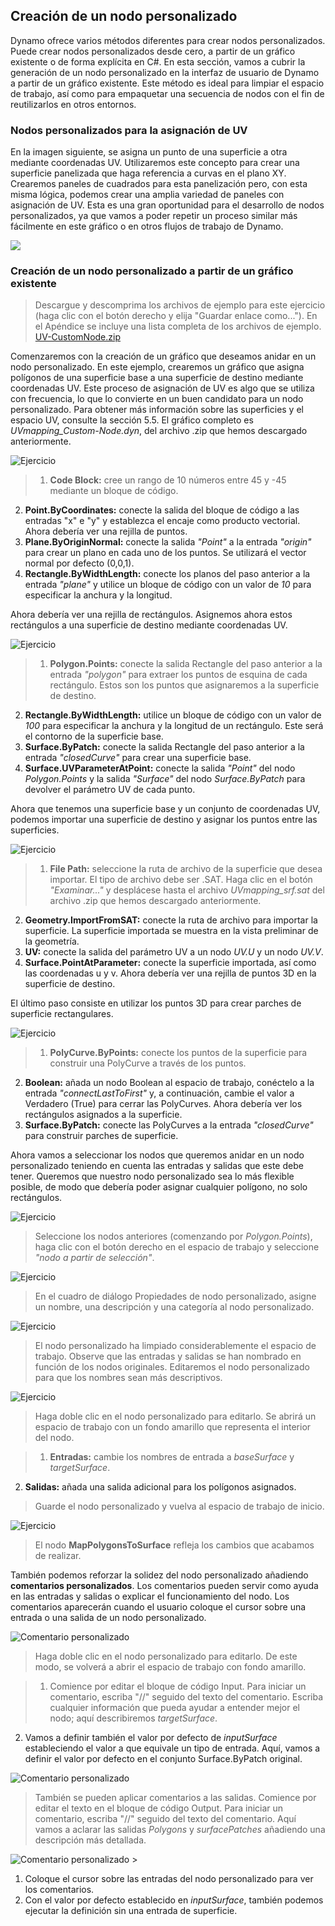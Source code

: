 

## Creación de un nodo personalizado

Dynamo ofrece varios métodos diferentes para crear nodos personalizados. Puede crear nodos personalizados desde cero, a partir de un gráfico existente o de forma explícita en C#. En esta sección, vamos a cubrir la generación de un nodo personalizado en la interfaz de usuario de Dynamo a partir de un gráfico existente. Este método es ideal para limpiar el espacio de trabajo, así como para empaquetar una secuencia de nodos con el fin de reutilizarlos en otros entornos.

### Nodos personalizados para la asignación de UV

En la imagen siguiente, se asigna un punto de una superficie a otra mediante coordenadas UV. Utilizaremos este concepto para crear una superficie panelizada que haga referencia a curvas en el plano XY. Crearemos paneles de cuadrados para esta panelización pero, con esta misma lógica, podemos crear una amplia variedad de paneles con asignación de UV. Esta es una gran oportunidad para el desarrollo de nodos personalizados, ya que vamos a poder repetir un proceso similar más fácilmente en este gráfico o en otros flujos de trabajo de Dynamo.

![](images/10-2/uvMap2-01-01.jpg)

### Creación de un nodo personalizado a partir de un gráfico existente

> Descargue y descomprima los archivos de ejemplo para este ejercicio (haga clic con el botón derecho y elija "Guardar enlace como..."). En el Apéndice se incluye una lista completa de los archivos de ejemplo. [UV-CustomNode.zip](datasets/10-2/UV-CustomNode.zip)

Comenzaremos con la creación de un gráfico que deseamos anidar en un nodo personalizado. En este ejemplo, crearemos un gráfico que asigna polígonos de una superficie base a una superficie de destino mediante coordenadas UV. Este proceso de asignación de UV es algo que se utiliza con frecuencia, lo que lo convierte en un buen candidato para un nodo personalizado. Para obtener más información sobre las superficies y el espacio UV, consulte la sección 5.5. El gráfico completo es *UVmapping_Custom-Node.dyn*, del archivo .zip que hemos descargado anteriormente.

![Ejercicio](images/10-2/UVmapping01.jpg)

> 1. **Code Block:** cree un rango de 10 números entre 45 y -45 mediante un bloque de código.
2. **Point.ByCoordinates:** conecte la salida del bloque de código a las entradas "x" e "y" y establezca el encaje como producto vectorial. Ahora debería ver una rejilla de puntos.
3. **Plane.ByOriginNormal:** conecte la salida *"Point"* a la entrada *"origin"* para crear un plano en cada uno de los puntos. Se utilizará el vector normal por defecto (0,0,1).
4. **Rectangle.ByWidthLength:** conecte los planos del paso anterior a la entrada *"plane"* y utilice un bloque de código con un valor de *10* para especificar la anchura y la longitud.

Ahora debería ver una rejilla de rectángulos. Asignemos ahora estos rectángulos a una superficie de destino mediante coordenadas UV.

![Ejercicio](images/10-2/UVmapping02.jpg)

> 1. **Polygon.Points:** conecte la salida Rectangle del paso anterior a la entrada *"polygon"* para extraer los puntos de esquina de cada rectángulo. Estos son los puntos que asignaremos a la superficie de destino.
2. **Rectangle.ByWidthLength:** utilice un bloque de código con un valor de *100* para especificar la anchura y la longitud de un rectángulo. Este será el contorno de la superficie base.
3. **Surface.ByPatch:** conecte la salida Rectangle del paso anterior a la entrada *"closedCurve"* para crear una superficie base.
4. **Surface.UVParameterAtPoint:** conecte la salida *"Point"* del nodo *Polygon.Points* y la salida *"Surface"* del nodo *Surface.ByPatch* para devolver el parámetro UV de cada punto.

Ahora que tenemos una superficie base y un conjunto de coordenadas UV, podemos importar una superficie de destino y asignar los puntos entre las superficies.

![Ejercicio](images/10-2/UVmapping03.jpg)

> 1. **File Path:** seleccione la ruta de archivo de la superficie que desea importar. El tipo de archivo debe ser .SAT. Haga clic en el botón *"Examinar..."* y desplácese hasta el archivo *UVmapping_srf.sat* del archivo .zip que hemos descargado anteriormente.
2. **Geometry.ImportFromSAT:** conecte la ruta de archivo para importar la superficie. La superficie importada se muestra en la vista preliminar de la geometría.
3. **UV:** conecte la salida del parámetro UV a un nodo *UV.U* y un nodo *UV.V*.
4. **Surface.PointAtParameter:** conecte la superficie importada, así como las coordenadas u y v. Ahora debería ver una rejilla de puntos 3D en la superficie de destino.

El último paso consiste en utilizar los puntos 3D para crear parches de superficie rectangulares.

![Ejercicio](images/10-2/UVmapping04.jpg)

> 1. **PolyCurve.ByPoints:** conecte los puntos de la superficie para construir una PolyCurve a través de los puntos.
2. **Boolean:** añada un nodo Boolean al espacio de trabajo, conéctelo a la entrada *"connectLastToFirst"* y, a continuación, cambie el valor a Verdadero (True) para cerrar las PolyCurves. Ahora debería ver los rectángulos asignados a la superficie.
3. **Surface.ByPatch:** conecte las PolyCurves a la entrada *"closedCurve"* para construir parches de superficie.

Ahora vamos a seleccionar los nodos que queremos anidar en un nodo personalizado teniendo en cuenta las entradas y salidas que este debe tener. Queremos que nuestro nodo personalizado sea lo más flexible posible, de modo que debería poder asignar cualquier polígono, no solo rectángulos.

![Ejercicio](images/10-2/UVmapping05.jpg)

> Seleccione los nodos anteriores (comenzando por *Polygon.Points*), haga clic con el botón derecho en el espacio de trabajo y seleccione *"nodo a partir de selección"*.

![Ejercicio](images/10-2/UVmapping06.jpg)

> En el cuadro de diálogo Propiedades de nodo personalizado, asigne un nombre, una descripción y una categoría al nodo personalizado.

![Ejercicio](images/10-2/UVmapping07.jpg)

> El nodo personalizado ha limpiado considerablemente el espacio de trabajo. Observe que las entradas y salidas se han nombrado en función de los nodos originales. Editaremos el nodo personalizado para que los nombres sean más descriptivos.

![Ejercicio](images/10-2/UVmapping08.jpg)

> Haga doble clic en el nodo personalizado para editarlo. Se abrirá un espacio de trabajo con un fondo amarillo que representa el interior del nodo.

> 1. **Entradas:** cambie los nombres de entrada a *baseSurface* y *targetSurface*.
2. **Salidas:** añada una salida adicional para los polígonos asignados.
> Guarde el nodo personalizado y vuelva al espacio de trabajo de inicio.

![Ejercicio](images/10-2/UVmapping09.jpg)

> El nodo **MapPolygonsToSurface** refleja los cambios que acabamos de realizar.

También podemos reforzar la solidez del nodo personalizado añadiendo **comentarios personalizados**. Los comentarios pueden servir como ayuda en las entradas y salidas o explicar el funcionamiento del nodo. Los comentarios aparecerán cuando el usuario coloque el cursor sobre una entrada o una salida de un nodo personalizado.

![Comentario personalizado](images/10-2/UVmapping_Custom1.jpg)

> Haga doble clic en el nodo personalizado para editarlo. De este modo, se volverá a abrir el espacio de trabajo con fondo amarillo.

> 1. Comience por editar el bloque de código Input. Para iniciar un comentario, escriba "//" seguido del texto del comentario. Escriba cualquier información que pueda ayudar a entender mejor el nodo; aquí describiremos *targetSurface*.
2. Vamos a definir también el valor por defecto de *inputSurface* estableciendo el valor a que equivale un tipo de entrada. Aquí, vamos a definir el valor por defecto en el conjunto Surface.ByPatch original.

![Comentario personalizado](images/10-2/UVmapping_Custom1_.jpg)

> También se pueden aplicar comentarios a las salidas. Comience por editar el texto en el bloque de código Output. Para iniciar un comentario, escriba "//" seguido del texto del comentario. Aquí vamos a aclarar las salidas *Polygons* y *surfacePatches* añadiendo una descripción más detallada.

![Comentario personalizado](images/10-2/UVmapping_Custom2.jpg) >

1. Coloque el cursor sobre las entradas del nodo personalizado para ver los comentarios.
2. Con el valor por defecto establecido en *inputSurface*, también podemos ejecutar la definición sin una entrada de superficie.

